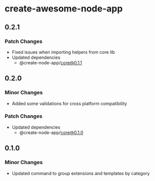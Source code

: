 # create-awesome-node-app

## 0.2.1

### Patch Changes

- Fixed issues when importing helpers from core lib
- Updated dependencies
  - @create-node-app/core@0.1.1

## 0.2.0

### Minor Changes

- Added some validations for cross platform compatibility

### Patch Changes

- Updated dependencies
  - @create-node-app/core@0.1.0

## 0.1.0

### Minor Changes

- Updated command to group extensions and templates by category
